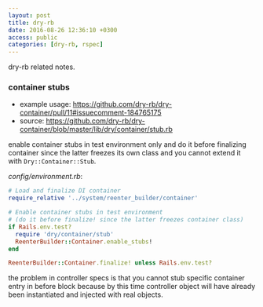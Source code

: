 ```yaml
---
layout: post
title: dry-rb
date: 2016-08-26 12:36:10 +0300
access: public
categories: [dry-rb, rspec]
---
```


dry-rb related notes.

<!-- more -->

### container stubs

- example usage: <https://github.com/dry-rb/dry-container/pull/11#issuecomment-184765175>
- source: <https://github.com/dry-rb/dry-container/blob/master/lib/dry/container/stub.rb>

enable container stubs in test environment only and do it before
finalizing container since the latter freezes its own class and you
cannot extend it with `Dry::Container::Stub`.

_config/environment.rb_:

```ruby
# Load and finalize DI container
require_relative '../system/reenter_builder/container'

# Enable container stubs in test environment
# (do it before finalize! since the latter freezes container class)
if Rails.env.test?
  require 'dry/container/stub'
  ReenterBuilder::Container.enable_stubs!
end

ReenterBuilder::Container.finalize! unless Rails.env.test?
```

the problem in controller specs is that you cannot stub specific container
entry in before block because by this time controller object will have already
been instantiated and injected with real objects.
